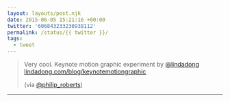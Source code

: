 ```yaml
---
layout: layouts/post.njk
date: 2015-06-05 15:21:16 +00:00
twitter: '606843233230938112'
permalink: /status/{{ twitter }}/
tags: 
  - tweet
---
```


> Very cool. Keynote motion graphic experiment by [@lindadong](https://twitter.com/lindadong) [lindadong.com/blog/keynotemotiongraphic](http://www.lindadong.com/blog/keynotemotiongraphic)
> 
> (via [@philip_roberts](https://twitter.com/philip_roberts))

---

